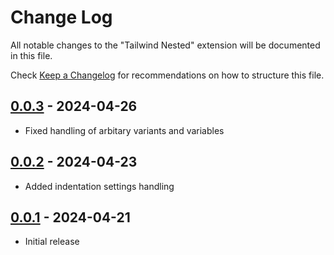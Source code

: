 # Change Log

All notable changes to the "Tailwind Nested" extension will be documented in this file.

Check [Keep a Changelog](http://keepachangelog.com/) for recommendations on how to structure this file.

## [0.0.3] - 2024-04-26

- Fixed handling of arbitary variants and variables

## [0.0.2] - 2024-04-23

- Added indentation settings handling

## [0.0.1] - 2024-04-21

- Initial release

[0.0.3]: https://github.com/rpeshkov/tailwind-nested-vscode/compare/0.0.2...0.0.3
[0.0.2]: https://github.com/rpeshkov/tailwind-nested-vscode/compare/0.0.1...0.0.2
[0.0.1]: https://github.com/rpeshkov/tailwind-nested-vscode/releases/tag/0.0.1

